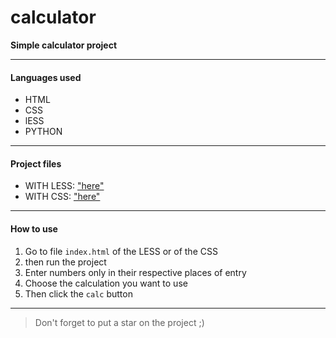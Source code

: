 # calculator

**Simple calculator project**

___
#### Languages ​​used
* HTML
* CSS
* lESS
* PYTHON

---
#### Project files
* WITH LESS: ["here"](./with_less/style.less)
* WITH CSS: ["here"](./with_css/style.css)

---
#### How to use
1. Go to file `index.html` of the LESS or of the CSS
2. then run the project
3. Enter numbers only in their respective places of entry 
4. Choose the calculation you want to use
5. Then click the `calc` button

---
> Don't forget to put a star on the project ;)
